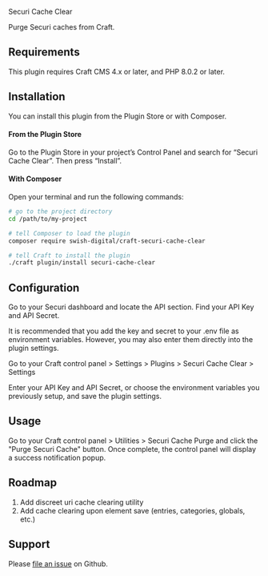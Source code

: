 Securi Cache Clear

Purge Securi caches from Craft.

## Requirements

This plugin requires Craft CMS 4.x or later, and PHP 8.0.2 or later.

## Installation

You can install this plugin from the Plugin Store or with Composer.

#### From the Plugin Store

Go to the Plugin Store in your project’s Control Panel and search for “Securi Cache Clear”. Then press “Install”.

#### With Composer

Open your terminal and run the following commands:

```bash
# go to the project directory
cd /path/to/my-project

# tell Composer to load the plugin
composer require swish-digital/craft-securi-cache-clear

# tell Craft to install the plugin
./craft plugin/install securi-cache-clear
```

## Configuration

Go to your Securi dashboard and locate the API section. Find your API Key and API Secret.

It is recommended that you add the key and secret to your .env file as environment variables. However, you may also enter them directly into the plugin settings.

Go to your Craft control panel > Settings > Plugins > Securi Cache Clear > Settings

Enter your API Key and API Secret, or choose the environment variables you previously setup, and save the plugin settings.

## Usage

Go to your Craft control panel > Utilities > Securi Cache Purge and click the "Purge Securi Cache" button. Once complete, the control panel will display a success notification popup.

## Roadmap

1. Add discreet uri cache clearing utility
2. Add cache clearing upon element save (entries, categories, globals, etc.)

## Support

Please [file an issue](https://github.com/Swish-Digital/securi-cache-clear/issues) on Github. 